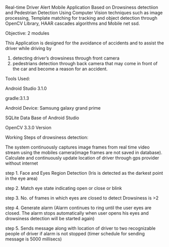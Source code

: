 Real-time Driver Alert Mobile Application Based on Drowsiness detectiion and Pedestrian Detection Using Computer Vision techniques such as image processing, Template matching for tracking and object detection through OpenCV Library, HAAR cascades algorithms and Mobile net ssd.


Objective: 2 modules
   
   This Application is designed for the avoidance of accidents and to assist the driver while driving by 
1. detecting driver’s drowsiness through front camera
2. pedestrians detection through back camera that may come in front of the car and become a reason for an accident. 


Tools Used:

Android Studio 3.1.0

gradle:3.1.3

Android Device: Samsung galaxy grand prime 

SQLite Data Base of Android Studio

OpenCV 3.3.0 Version



Working Steps of drowsiness detection:

The system continuously captures image frames from real time video stream using the mobiles camera(image frames are not saved in database).
Calculate and continuously update location of driver through gps provider without internet

step 1.  Face and Eyes Region Detection
         (Iris is detected as the darkest point in the eye area)
         
step 2.  Match eye state indicating open or close or blink 

step 3.  No. of frames in which eyes are closed to detect Drowsiness is >2

step 4.  Generate alarm
         (Alarm continues to ring until the user eyes are closed. The alarm stops automatically when user opens his eyes and drowsiness                  detection will be started again) 
         
step 5.  Sends message along with location of driver to two recognizable people of driver if alarm  is not stopped
         (timer schedule for sending message is 5000 millisecs)


